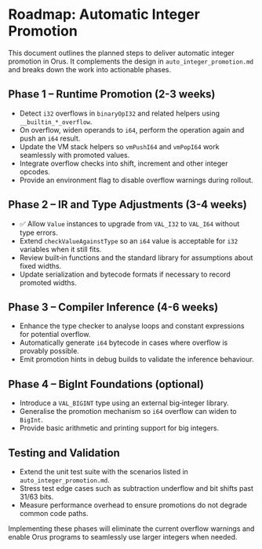 # Roadmap: Automatic Integer Promotion

This document outlines the planned steps to deliver automatic integer promotion in Orus.
It complements the design in `auto_integer_promotion.md` and breaks down the work into actionable phases.

## Phase 1 – Runtime Promotion (2-3 weeks)
- Detect `i32` overflows in `binaryOpI32` and related helpers using `__builtin_*_overflow`.
- On overflow, widen operands to `i64`, perform the operation again and push an `i64` result.
- Update the VM stack helpers so `vmPushI64` and `vmPopI64` work seamlessly with promoted values.
- Integrate overflow checks into shift, increment and other integer opcodes.
- Provide an environment flag to disable overflow warnings during rollout.

## Phase 2 – IR and Type Adjustments (3-4 weeks)
- ✅ Allow `Value` instances to upgrade from `VAL_I32` to `VAL_I64` without type errors.
- Extend `checkValueAgainstType` so an `i64` value is acceptable for `i32` variables when it still fits.
- Review built‑in functions and the standard library for assumptions about fixed widths.
- Update serialization and bytecode formats if necessary to record promoted widths.

## Phase 3 – Compiler Inference (4-6 weeks)
- Enhance the type checker to analyse loops and constant expressions for potential overflow.
- Automatically generate `i64` bytecode in cases where overflow is provably possible.
- Emit promotion hints in debug builds to validate the inference behaviour.

## Phase 4 – BigInt Foundations (optional)
- Introduce a `VAL_BIGINT` type using an external big‑integer library.
- Generalise the promotion mechanism so `i64` overflow can widen to `BigInt`.
- Provide basic arithmetic and printing support for big integers.

## Testing and Validation
- Extend the unit test suite with the scenarios listed in `auto_integer_promotion.md`.
- Stress test edge cases such as subtraction underflow and bit shifts past 31/63 bits.
- Measure performance overhead to ensure promotions do not degrade common code paths.

Implementing these phases will eliminate the current overflow warnings and enable Orus programs to seamlessly use larger integers when needed.
